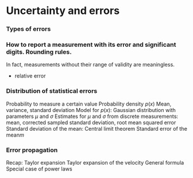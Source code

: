 # Uncertainty and errors

### Types of errors

### How to report a measurement with its error and significant digits. Rounding rules.
In fact, measurements without their range of validity are meaningless.
+ relative error


### Distribution of statistical errors
Probability to measure a certain value
Probability density $p(x)$
Mean, variance, standard deviation
Model for $p(x)$: Gaussian distribution with parameters $\mu$ and $\sigma$
Estimates for $\mu$ and $\sigma$ from discrete measurements: mean, corrected sampled standard deviation, root mean squared error
Standard deviation of the mean: Central limit theorem
Standard error of the mean$m$

### Error propagation
Recap: Taylor expansion
Taylor expansion of the velocity
General formula
Special case of power laws